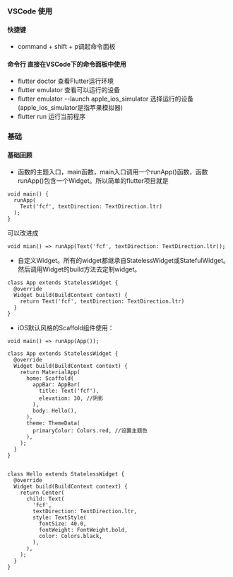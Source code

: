 ### VSCode 使用
#### 快捷键
* command + shift + p调起命令面板
#### 命令行 直接在VSCode下的命令面板中使用
* flutter doctor 查看Flutter运行环境
* flutter emulator 查看可以运行的设备
* flutter emulator --launch apple_ios_simulator 选择运行的设备(apple_ios_simulator是指苹果模拟器)
* flutter run 运行当前程序

### 基础
#### 基础回顾
* 函数的主题入口，main函数，main入口调用一个runApp()函数，函数runApp()包含一个Widget。所以简单的flutter项目就是
```
void main() {
  runApp(
    Text('fcf', textDirection: TextDirection.ltr)
  );
}
```
可以改进成
```
void mian() => runApp(Text('fcf', textDirection: TextDirection.ltr));
```
* 自定义Widget。所有的widget都继承自StatelessWidget或StatefulWidget。然后调用Widget的build方法去定制widget。
```
class App extends StatelessWidget {
  @override
  Widget build(BuildContext context) {
    return Text('fcf', textDirection: TextDirection.ltr)
  }
}
```
* iOS默认风格的Scaffold组件使用：
```
void main() => runApp(App());

class App extends StatelessWidget {
  @override
  Widget build(BuildContext context) {
    return MaterialApp(
      home: Scaffold(
        appBar: AppBar(
          title: Text('fcf'),
          elevation: 30, //阴影
        ),
        body: Hello(),
      ),
      theme: ThemeData(
        primaryColor: Colors.red, //设置主题色
      ),
    );
  }
}


class Hello extends StatelessWidget {
  @override
  Widget build(BuildContext context) {
    return Center(
      child: Text(
        'fcf',
        textDirection: TextDirection.ltr,
        style: TextStyle(
          fontSize: 40.0,
          fontWeight: FontWeight.bold,
          color: Colors.black,
        ),
      ),
    );
  }
}
```


